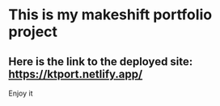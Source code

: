 # This is my makeshift portfolio project

## Here is the link to the deployed site: https://ktport.netlify.app/ 
Enjoy it